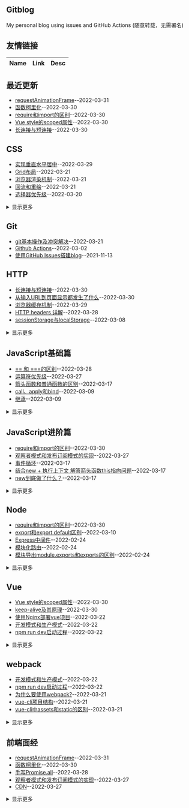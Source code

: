 ## Gitblog
My personal blog using issues and GitHub Actions (随意转载，无需署名)
## 友情链接
| Name | Link | Desc | 
 | ---- | ---- | ---- |
## 最近更新
- [requestAnimationFrame](https://github.com/Twlig/issuesBlog/issues/89)--2022-03-31
- [函数柯里化](https://github.com/Twlig/issuesBlog/issues/88)--2022-03-30
- [require和import的区别](https://github.com/Twlig/issuesBlog/issues/87)--2022-03-30
- [Vue style的scoped属性](https://github.com/Twlig/issuesBlog/issues/86)--2022-03-30
- [长连接与短连接](https://github.com/Twlig/issuesBlog/issues/85)--2022-03-30
## CSS
- [实现垂直水平居中](https://github.com/Twlig/issuesBlog/issues/81)--2022-03-29
- [Grid布局](https://github.com/Twlig/issuesBlog/issues/66)--2022-03-21
- [浏览器渲染机制](https://github.com/Twlig/issuesBlog/issues/60)--2022-03-21
- [回流和重绘](https://github.com/Twlig/issuesBlog/issues/59)--2022-03-21
- [选择器优先级](https://github.com/Twlig/issuesBlog/issues/58)--2022-03-20
<details><summary>显示更多</summary>

- [选择器类型](https://github.com/Twlig/issuesBlog/issues/57)--2022-03-20
- [position定位](https://github.com/Twlig/issuesBlog/issues/56)--2022-03-20
- [flex布局](https://github.com/Twlig/issuesBlog/issues/55)--2022-03-20
- [行内元素和块级元素](https://github.com/Twlig/issuesBlog/issues/54)--2022-03-20
- [清除浮动](https://github.com/Twlig/issuesBlog/issues/53)--2022-03-20
- [BFC及其应用](https://github.com/Twlig/issuesBlog/issues/52)--2022-03-18
- [响应式布局](https://github.com/Twlig/issuesBlog/issues/16)--2022-03-04
</details>

## Git
- [git基本操作及冲突解决](https://github.com/Twlig/issuesBlog/issues/67)--2022-03-21
- [Github Actions](https://github.com/Twlig/issuesBlog/issues/13)--2022-03-02
- [使用GitHub Issues搭建blog](https://github.com/Twlig/issuesBlog/issues/2)--2021-11-13
## HTTP
- [长连接与短连接](https://github.com/Twlig/issuesBlog/issues/85)--2022-03-30
- [从输入URL到页面显示都发生了什么](https://github.com/Twlig/issuesBlog/issues/84)--2022-03-30
- [浏览器缓存机制](https://github.com/Twlig/issuesBlog/issues/82)--2022-03-29
- [HTTP headers 详解](https://github.com/Twlig/issuesBlog/issues/79)--2022-03-28
- [sessionStorage与localStorage](https://github.com/Twlig/issuesBlog/issues/24)--2022-03-08
<details><summary>显示更多</summary>

- [cookie、session与token](https://github.com/Twlig/issuesBlog/issues/23)--2022-03-08
- [Ajax](https://github.com/Twlig/issuesBlog/issues/22)--2022-03-08
- [跨域访问](https://github.com/Twlig/issuesBlog/issues/8)--2022-02-24
</details>

## JavaScript基础篇
- [== 和 ===的区别](https://github.com/Twlig/issuesBlog/issues/78)--2022-03-28
- [运算符优先级](https://github.com/Twlig/issuesBlog/issues/77)--2022-03-27
- [箭头函数和普通函数的区别](https://github.com/Twlig/issuesBlog/issues/47)--2022-03-17
- [call、apply和bind](https://github.com/Twlig/issuesBlog/issues/28)--2022-03-09
- [继承](https://github.com/Twlig/issuesBlog/issues/27)--2022-03-09
<details><summary>显示更多</summary>

- [映射与弱映射、集合与弱集合](https://github.com/Twlig/issuesBlog/issues/26)--2022-03-09
- [Array及常用方法](https://github.com/Twlig/issuesBlog/issues/25)--2022-03-08
- [sessionStorage与localStorage](https://github.com/Twlig/issuesBlog/issues/24)--2022-03-08
- [Ajax](https://github.com/Twlig/issuesBlog/issues/22)--2022-03-08
- [JSON](https://github.com/Twlig/issuesBlog/issues/21)--2022-03-07
- [事件处理与事件委托](https://github.com/Twlig/issuesBlog/issues/20)--2022-03-07
- [冒泡与捕获](https://github.com/Twlig/issuesBlog/issues/19)--2022-03-06
- [BOM](https://github.com/Twlig/issuesBlog/issues/18)--2022-03-06
- [setTimeout和setInterval](https://github.com/Twlig/issuesBlog/issues/17)--2022-03-06
- [async和await](https://github.com/Twlig/issuesBlog/issues/15)--2022-03-04
- [Promise](https://github.com/Twlig/issuesBlog/issues/14)--2022-03-03
- [函数](https://github.com/Twlig/issuesBlog/issues/12)--2022-03-01
- [原型与原型链](https://github.com/Twlig/issuesBlog/issues/11)--2022-02-28
- [对象](https://github.com/Twlig/issuesBlog/issues/10)--2022-02-28
- [变量与作用域](https://github.com/Twlig/issuesBlog/issues/9)--2022-02-25
</details>

## JavaScript进阶篇
- [require和import的区别](https://github.com/Twlig/issuesBlog/issues/87)--2022-03-30
- [观察者模式和发布订阅模式的实现](https://github.com/Twlig/issuesBlog/issues/76)--2022-03-27
- [事件循环](https://github.com/Twlig/issuesBlog/issues/51)--2022-03-17
- [结合new + 执行上下文  解答箭头函数this指向问题](https://github.com/Twlig/issuesBlog/issues/50)--2022-03-17
- [new到底做了什么？](https://github.com/Twlig/issuesBlog/issues/49)--2022-03-17
<details><summary>显示更多</summary>

- [JavaScript执行上下文](https://github.com/Twlig/issuesBlog/issues/48)--2022-03-17
</details>

## Node
- [require和import的区别](https://github.com/Twlig/issuesBlog/issues/87)--2022-03-30
- [export和export default区别](https://github.com/Twlig/issuesBlog/issues/29)--2022-03-10
- [Express中间件](https://github.com/Twlig/issuesBlog/issues/7)--2022-02-24
- [模块化路由](https://github.com/Twlig/issuesBlog/issues/6)--2022-02-24
- [模块导出module.exports和exports的区别](https://github.com/Twlig/issuesBlog/issues/5)--2022-02-24
<details><summary>显示更多</summary>

- [Node.js模块化](https://github.com/Twlig/issuesBlog/issues/4)--2022-02-24
</details>

## Vue
- [Vue style的scoped属性](https://github.com/Twlig/issuesBlog/issues/86)--2022-03-30
- [keep-alive及其原理](https://github.com/Twlig/issuesBlog/issues/83)--2022-03-30
- [使用Nginx部署vue项目](https://github.com/Twlig/issuesBlog/issues/70)--2022-03-22
- [开发模式和生产模式](https://github.com/Twlig/issuesBlog/issues/69)--2022-03-22
- [npm run dev启动过程](https://github.com/Twlig/issuesBlog/issues/68)--2022-03-22
<details><summary>显示更多</summary>

- [MVC和MVVM的区别](https://github.com/Twlig/issuesBlog/issues/65)--2022-03-21
- [如何解决双向绑定和 vuex 存在冲突](https://github.com/Twlig/issuesBlog/issues/46)--2022-03-17
- [Vuex](https://github.com/Twlig/issuesBlog/issues/45)--2022-03-17
- [Vue的渲染流程（二）：patch算法](https://github.com/Twlig/issuesBlog/issues/44)--2022-03-17
- [vue性能提升](https://github.com/Twlig/issuesBlog/issues/43)--2022-03-16
- [VNode类型](https://github.com/Twlig/issuesBlog/issues/42)--2022-03-16
- [Vue的渲染流程（一）：模板编译成渲染函数](https://github.com/Twlig/issuesBlog/issues/41)--2022-03-16
- [为何使用虚拟DOM](https://github.com/Twlig/issuesBlog/issues/40)--2022-03-16
- [变化侦测原理](https://github.com/Twlig/issuesBlog/issues/39)--2022-03-16
- [Vue大小写总结](https://github.com/Twlig/issuesBlog/issues/35)--2022-03-12
- [组件](https://github.com/Twlig/issuesBlog/issues/34)--2022-03-12
- [动态class和style](https://github.com/Twlig/issuesBlog/issues/33)--2022-03-11
- [计算属性](https://github.com/Twlig/issuesBlog/issues/32)--2022-03-11
- [Vue修饰符](https://github.com/Twlig/issuesBlog/issues/31)--2022-03-11
- [Vue基础指令](https://github.com/Twlig/issuesBlog/issues/30)--2022-03-11
</details>

## webpack
- [开发模式和生产模式](https://github.com/Twlig/issuesBlog/issues/69)--2022-03-22
- [npm run dev启动过程](https://github.com/Twlig/issuesBlog/issues/68)--2022-03-22
- [为什么要使用webpack?](https://github.com/Twlig/issuesBlog/issues/64)--2022-03-21
- [vue-cli项目结构](https://github.com/Twlig/issuesBlog/issues/63)--2022-03-21
- [vue-cli中assets和static的区别](https://github.com/Twlig/issuesBlog/issues/62)--2022-03-21
<details><summary>显示更多</summary>

- [package和package-lock区别](https://github.com/Twlig/issuesBlog/issues/61)--2022-03-21
</details>

## 前端面经
- [requestAnimationFrame](https://github.com/Twlig/issuesBlog/issues/89)--2022-03-31
- [函数柯里化](https://github.com/Twlig/issuesBlog/issues/88)--2022-03-30
- [手写Promise.all](https://github.com/Twlig/issuesBlog/issues/80)--2022-03-28
- [观察者模式和发布订阅模式的实现](https://github.com/Twlig/issuesBlog/issues/76)--2022-03-27
- [CDN](https://github.com/Twlig/issuesBlog/issues/75)--2022-03-27
<details><summary>显示更多</summary>

- [倒计时](https://github.com/Twlig/issuesBlog/issues/74)--2022-03-27
- [为什么setTimeout()比setInterval()稳定](https://github.com/Twlig/issuesBlog/issues/73)--2022-03-24
- [后端返回的64位大数，前端怎么处理精度丢失的问题](https://github.com/Twlig/issuesBlog/issues/72)--2022-03-24
- [实现LazyMan](https://github.com/Twlig/issuesBlog/issues/71)--2022-03-23
- [实现sleep函数](https://github.com/Twlig/issuesBlog/issues/38)--2022-03-16
- [防抖和节流](https://github.com/Twlig/issuesBlog/issues/37)--2022-03-15
- [扁平化数组](https://github.com/Twlig/issuesBlog/issues/36)--2022-03-15
</details>

